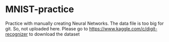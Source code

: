# MNIST-practice

Practice with manually creating Neural Networks. The data file is too big for git. So, not uploaded here. Please go to https://www.kaggle.com/c/digit-recognizer to download the dataset
